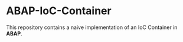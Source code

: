 # ABAP-IoC-Container

This repository contains a naive implementation of an IoC Container in **ABAP**.

